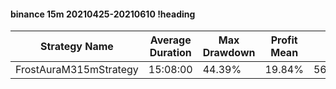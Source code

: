 #### binance 15m 20210425-20210610 !heading
| Strategy Name          | Average Duration | Max Drawdown | Profit Mean | Profit Sum | Profit Total | Trade Count | Win Rate |
| ---------------------- | ---------------- | ------------ | ----------- | ---------- | ------------ | ----------- | -------- |
| FrostAuraM315mStrategy | 15:08:00         | 44.39%       | 19.84%      | 5675.00%   | -586.00%     | 286         | 60.14%   |